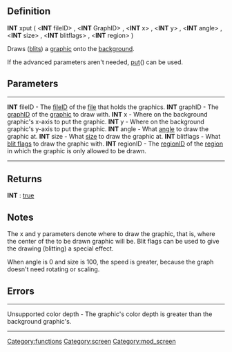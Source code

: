 Definition
----------

**INT** xput ( &lt;**INT** fileID&gt; , &lt;**INT** GraphID&gt; ,
&lt;**INT** x&gt; , &lt;**INT** y&gt; , &lt;**INT** angle&gt; ,
&lt;**INT** size&gt; , &lt;**INT** blitflags&gt; , &lt;**INT**
region&gt; )

Draws ([blits](blit "wikilink")) a [graphic](graphic "wikilink") onto
the [background](background "wikilink").

If the advanced parameters aren't needed, [put](put "wikilink")() can be
used.

Parameters
----------

  ------------------- ----------------------------------------------------------------------------------------------------------------------------
  **INT** fileID      - The [fileID](fileID "wikilink") of the [file](file "wikilink") that holds the graphics.
  **INT** graphID     - The [graphID](graphID "wikilink") of the [graphic](graphic "wikilink") to draw with.
  **INT** x           - Where on the background graphic's x-axis to put the graphic.
  **INT** y           - Where on the background graphic's y-axis to put the graphic.
  **INT** angle       - What [angle](angle "wikilink") to draw the graphic at.
  **INT** size        - What [size](size "wikilink") to draw the graphic at.
  **INT** blitflags   - What [blit flags](blit_flags "wikilink") to draw the graphic with.
  **INT** regionID    - The [regionID](regionID "wikilink") of the [region](region "wikilink") in which the graphic is only allowed to be drawn.
  ------------------- ----------------------------------------------------------------------------------------------------------------------------

Returns
-------

**INT** : [true](true "wikilink")

Notes
-----

The x and y parameters denote where to draw the graphic, that is, where
the center of the to be drawn graphic will be. Blit flags can be used to
give the drawing (blitting) a special effect.

When angle is 0 and size is 100, the speed is greater, because the graph
doesn't need rotating or scaling.

Errors
------

  ------------------------- -----------------------------------------------------------------------
  Unsupported color depth   - The graphic's color depth is greater than the background graphic's.
  ------------------------- -----------------------------------------------------------------------

<Category:functions> <Category:screen> <Category:mod_screen>
